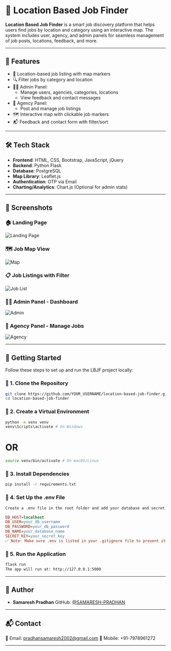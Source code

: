 # 📍 Location Based Job Finder

**Location Based Job Finder** is a smart job discovery platform that helps users find jobs by location and category using an interactive map. The system includes user, agency, and admin panels for seamless management of job posts, locations, feedback, and more.

---

## 🌟 Features

- 📍 Location-based job listing with map markers
- 🔍 Filter jobs by category and location
- 🧑‍💼 Admin Panel:
  - Manage users, agencies, categories, locations
  - View feedback and contact messages
- 🏢 Agency Panel:
  - Post and manage job listings
- 🗺️ Interactive map with clickable job markers
- 📬 Feedback and contact form with filter/sort

---

## 🛠️ Tech Stack

- **Frontend**: HTML, CSS, Bootstrap, JavaScript, jQuery
- **Backend**: Python Flask
- **Database**: PostgreSQL
- **Map Library**: Leaflet.js
- **Authentication**: OTP via Email
- **Charting/Analytics**: Chart.js (Optional for admin stats)

---

## 📸 Screenshots

### 🏠 Landing Page

![Landing Page](screenshots/landing.png)

### 🗺️ Job Map View

![Map](screenshots/map.png)

### 📋 Job Listings with Filter

![Job List](screenshots/joblist.png)

### 🧑‍💼 Admin Panel - Dashboard

![Admin](screenshots/admin_dashboard.png)

### 🏢 Agency Panel - Manage Jobs

![Agency](screenshots/agency_panel.png)

---

## 🚀 Getting Started

Follow these steps to set up and run the LBJF project locally:

### 🔹 1. Clone the Repository

```bash
git clone https://github.com/YOUR_USERNAME/location-based-job-finder.git
cd location-based-job-finder
```

### 🔹 2. Create a Virtual Environment

```bash
python -m venv venv
venv\Scripts\activate # On Windows
```

# OR

```bash
source venv/bin/activate # On macOS/Linux
```

### 🔹 3. Install Dependencies

```bash
pip install -r requirements.txt
```

### 🔹 4. Set Up the .env File

```bash
Create a .env file in the root folder and add your database and secret config:
```

```ini
DB_HOST=localhost
DB_USER=your_db_username
DB_PASSWORD=your_db_password
DB_NAME=your_database_name
SECRET_KEY=your_secret_key
✅ Note: Make sure .env is listed in your .gitignore file to prevent it from being pushed to GitHub.
```

### 🔹 5. Run the Application

```bash
flask run
The app will run at: http://127.0.0.1:5000
```

---

## 👤 Author

- **Samaresh Pradhan**
  GitHub: [@SAMARESH-PRADHAN](https://github.com/SAMARESH-PRADHAN)

---

## 📬 Contact

📧 Email: pradhansamaresh2002@gmail.com
📱 Mobile: +91-7978961272

---
